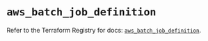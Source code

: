 # `aws_batch_job_definition`

Refer to the Terraform Registry for docs: [`aws_batch_job_definition`](https://registry.terraform.io/providers/hashicorp/aws/5.60.0/docs/resources/batch_job_definition).
